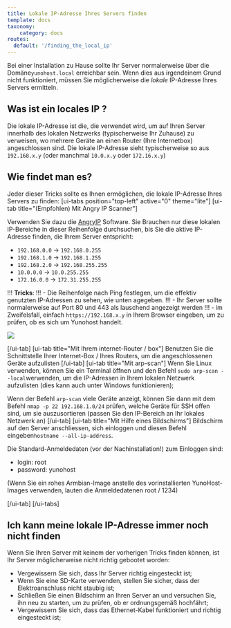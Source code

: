 ```yaml
---
title: Lokale IP-Adresse Ihres Servers finden
template: docs
taxonomy:
    category: docs
routes:
  default: '/finding_the_local_ip'
---
```


Bei einer Installation zu Hause sollte Ihr Server normalerweise über die Domäne`yunohost.local` erreichbar sein. Wenn dies aus irgendeinem Grund nicht funktioniert, müssen Sie möglicherweise die *lokale* IP-Adresse Ihres Servers ermitteln.

## Was ist ein locales IP ?
Die lokale IP-Adresse ist die, die verwendet wird, um auf Ihren Server innerhalb des lokalen Netzwerks (typischerweise Ihr Zuhause) zu verweisen, wo mehrere Geräte an einen Router (Ihre Internetbox) angeschlossen sind. Die lokale IP-Adresse sieht typischerweise so aus `192.168.x.y` (oder manchmal `10.0.x.y` oder `172.16.x.y`)

## Wie findet man es?
Jeder dieser Tricks sollte es Ihnen ermöglichen, die lokale IP-Adresse Ihres Servers zu finden:
[ui-tabs position="top-left" active="0" theme="lite"]
[ui-tab title="(Empfohlen) Mit Angry IP Scanner"]

Verwenden Sie dazu die [AngryIP](https://angryip.org/download/) Software. Sie Brauchen nur diese lokalen IP-Bereiche in dieser Reihenfolge durchsuchen, bis Sie die aktive IP-Adresse finden, die Ihrem Server entspricht:
- `192.168.0.0` -> `192.168.0.255`
- `192.168.1.0` -> `192.168.1.255`
- `192.168.2.0` -> `192.168.255.255`
- `10.0.0.0` -> `10.0.255.255`
- `172.16.0.0` -> `172.31.255.255`

!!! **Tricks**:
!!! - Die Reihenfolge nach Ping festlegen, um die effektiv genutzten IP-Adressen zu sehen, wie unten agegeben.
!!! - Ihr Server sollte normalerweise auf Port 80 und 443 als lauschend angezeigt werden
!!! - im Zweifelsfall, einfach `https://192.168.x.y` in Ihrem Browser eingeben, um zu prüfen, ob es sich um Yunohost handelt.

![](image://angryip.png?class=inline)

[/ui-tab]
[ui-tab title="Mit Ihrem internet-Router / box"]
Benutzen Sie die Schnittstelle Ihrer Internet-Box / Ihres Routers, um die angeschlossenen Geräte aufzulisten
[/ui-tab]
[ui-tab title="Mit arp-scan"]
Wenn Sie Linux verwenden, können Sie ein Terminal öffnen und den Befehl `sudo arp-scan --local`werwenden, um die IP-Adressen in Ihrem lokalen Netzwerk aufzulisten (dies kann auch unter Windows funktionieren);

Wenn der Befehl `arp-scan` viele Geräte anzeigt, können Sie dann mit dem Befehl `nmap -p 22 192.168.1.0/24` prüfen, welche Geräte für SSH offen sind, um sie auszusortieren (passen Sie den IP-Bereich an Ihr lokales Netzwerk an)
[/ui-tab]
[ui-tab title="Mit Hilfe eines Bildschirms"]
Bildschirm auf den Server anschliessen, sich einloggen und diesen Befehl eingeben`hostname --all-ip-address`.

Die Standard-Anmeldedaten (vor der Nachinstallation!) zum Einloggen sind:
- login: root
- password: yunohost

(Wenn Sie ein rohes Armbian-Image anstelle des vorinstallierten YunoHost-Images verwenden, lauten die Anmeldedatenen root / 1234)

[/ui-tab]
[/ui-tabs]

## Ich kann meine lokale IP-Adresse immer noch nicht finden

Wenn Sie Ihren Server mit keinem der vorherigen Tricks finden können, ist Ihr Server möglicherweise nicht richtig gebootet worden:

- Vergewissern Sie sich, dass Ihr Server richtig eingesteckt ist;
- Wenn Sie eine SD-Karte verwenden, stellen Sie sicher, dass der Elektroanschluss nicht staubig ist;
- Schließen Sie einen Bildschirm an Ihren Server an und versuchen Sie, ihn neu zu starten, um zu prüfen, ob er ordnungsgemäß hochfährt;
- Vergewissern Sie sich, dass das Ethernet-Kabel funktioniert und richtig eingesteckt ist;
